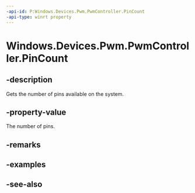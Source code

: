 ----api-id: P:Windows.Devices.Pwm.PwmController.PinCount
-api-type: winrt property
---<!-- Property syntaxpublic int PinCount { get; }--># Windows.Devices.Pwm.PwmController.PinCount## -descriptionGets the number of pins available on the system.## -property-valueThe number of pins.## -remarks## -examples## -see-also